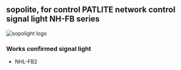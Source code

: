 ## sopolite, for control PATLITE network control signal light NH-FB series 
![sopolight logo](https://github.com/user-attachments/assets/b1772545-e8bc-4d60-86bf-87203fc9ba81)

### Works confirmed signal light
- NHL-FB2
